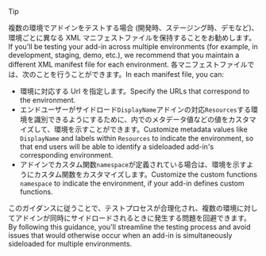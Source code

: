 > [!TIP]
> <span data-ttu-id="81870-101">複数の環境でアドインをテストする場合 (開発時、ステージング時、デモなど)、環境ごとに異なる XML マニフェストファイルを保持することをお勧めします。</span><span class="sxs-lookup"><span data-stu-id="81870-101">If you'll be testing your add-in across multiple environments (for example, in development, staging, demo, etc.), we recommend that you maintain a different XML manifest file for each environment.</span></span> <span data-ttu-id="81870-102">各マニフェストファイルでは、次のことを行うことができます。</span><span class="sxs-lookup"><span data-stu-id="81870-102">In each manifest file, you can:</span></span>
> - <span data-ttu-id="81870-103">環境に対応する Url を指定します。</span><span class="sxs-lookup"><span data-stu-id="81870-103">Specify the URLs that correspond to the environment.</span></span>
> - <span data-ttu-id="81870-104">エンドユーザーがサイドロード`DisplayName`アドインの対応`Resources`する環境を識別できるようにするために、内でのメタデータ値などの値をカスタマイズして、環境を示すことができます。</span><span class="sxs-lookup"><span data-stu-id="81870-104">Customize metadata values like `DisplayName` and labels within `Resources` to indicate the environment, so that end users will be able to identify a sideloaded add-in's corresponding environment.</span></span> 
> - <span data-ttu-id="81870-105">アドインでカスタム関数`namespace`が定義されている場合は、環境を示すようにカスタム関数をカスタマイズします。</span><span class="sxs-lookup"><span data-stu-id="81870-105">Customize the custom functions `namespace` to indicate the environment, if your add-in defines custom functions.</span></span>
> 
> <span data-ttu-id="81870-106">このガイダンスに従うことで、テストプロセスが合理化され、複数の環境に対してアドインが同時にサイドロードされるときに発生する問題を回避できます。</span><span class="sxs-lookup"><span data-stu-id="81870-106">By following this guidance, you'll streamline the testing process and avoid issues that would otherwise occur when an add-in is simultaneously sideloaded for multiple environments.</span></span>